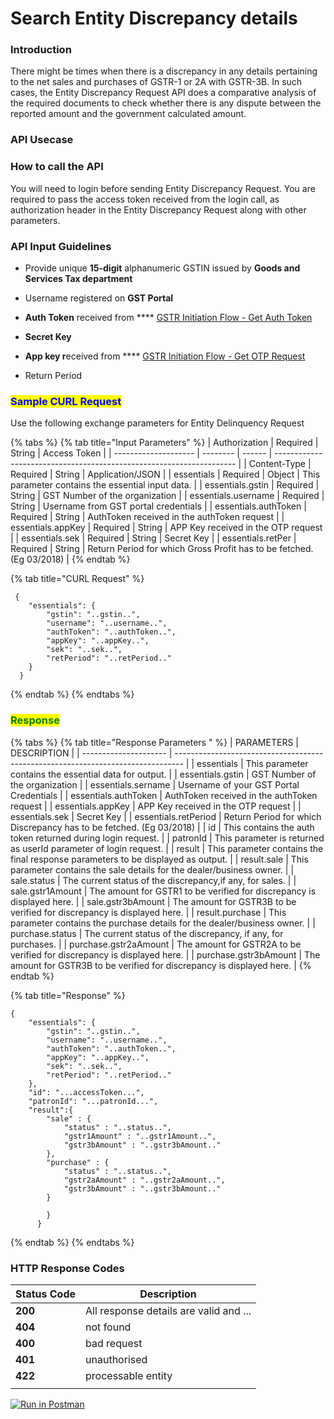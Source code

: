 # Search Entity Discrepancy details

### &#xD;Introduction

There might be times when there is a discrepancy in any details pertaining to the net sales and purchases of GSTR-1 or 2A with GSTR-3B. In such cases, the Entity Discrepancy Request API does a comparative analysis of the required documents to check whether there is any dispute between the reported amount and the government calculated amount.

### API Usecase



### How to call the API

You will need to login before sending Entity Discrepancy Request. You are required to pass the access token received from the login call, as authorization header in the Entity Discrepancy Request along with other parameters.



### API Input Guidelines

* Provide unique **15-digit** alphanumeric GSTIN issued by **Goods and Services Tax department**
* Username registered on **GST Portal**
* **Auth Token** received from **** [GSTR Initiation Flow - Get Auth Token](../gstr-initiation-flow-get-auth-token.md)
* **Secret Key**
* **App key r**eceived from **** [GSTR Initiation Flow - Get OTP Request](../gstr-initiation-flow-get-otp-request.md)
*   Return Period

    <mark style="color:blue;"></mark>

### <mark style="color:blue;">Sample CURL Request</mark>

Use the following exchange parameters for Entity Delinquency Request

{% tabs %}
{% tab title="Input Parameters" %}
| Authorization        | Required | String | Access Token                                                         |
| -------------------- | -------- | ------ | -------------------------------------------------------------------- |
| Content-Type         | Required | String | Application/JSON                                                     |
| essentials           | Required | Object | This parameter contains the essential input data.                    |
| essentials.gstin     | Required | String | GST Number of the organization                                       |
| essentials.username  | Required | String | Username from GST portal credentials                                 |
| essentials.authToken | Required | String | AuthToken received in the authToken request                          |
| essentials.appKey    | Required | String | APP Key received in the OTP request                                  |
| essentials.sek       | Required | String | Secret Key                                                           |
| essentials.retPer    | Required | String | Return Period for which Gross Profit has to be fetched. (Eg 03/2018) |
{% endtab %}

{% tab title="CURL Request" %}
```
 {
    "essentials": {
        "gstin": "..gstin..",
        "username": "..username..",
        "authToken": "..authToken..",
        "appKey": "..appKey..",
        "sek": "..sek..",
        "retPeriod": "..retPeriod.."
    }
  }

```
{% endtab %}
{% endtabs %}

### <mark style="color:green;">**Response**</mark>

{% tabs %}
{% tab title="Response Parameters " %}
| PARAMETERS            | DESCRIPTION                                                                      |
| --------------------- | -------------------------------------------------------------------------------- |
| essentials            | This parameter contains the essential data for output.                           |
| essentials.gstin      | GST Number of the organization                                                   |
| essentials.sername    | Username of your GST Portal Credentials                                          |
| essentials.authToken  | AuthToken received in the authToken request                                      |
| essentials.appKey     | APP Key received in the OTP request                                              |
| essentials.sek        | Secret Key                                                                       |
| essentials.retPeriod  | Return Period for which Discrepancy has to be fetched. (Eg 03/2018)              |
| id                    | This contains the auth token returned during login request.                      |
| patronId              | This parameter is returned as userId parameter of login request.                 |
| result                | This parameter contains the final response parameters to be displayed as output. |
| result.sale           | This parameter contains the sale details for the dealer/business owner.          |
| sale.status           | The current status of the discrepancy,if any, for sales.                         |
| sale.gstr1Amount      | The amount for GSTR1 to be verified for discrepancy is displayed here.           |
| sale.gstr3bAmount     | The amount for GSTR3B to be verified for discrepancy is displayed here.          |
| result.purchase       | This parameter contains the purchase details for the dealer/business owner.      |
| purchase.status       | The current status of the discrepancy, if any, for purchases.                    |
| purchase.gstr2aAmount | The amount for GSTR2A to be verified for discrepancy is displayed here.          |
| purchase.gstr3bAmount | The amount for GSTR3B to be verified for discrepancy is displayed here.          |
{% endtab %}

{% tab title="Response" %}
```
{
    "essentials": {
        "gstin": "..gstin..",
        "username": "..username..",
        "authToken": "..authToken..",
        "appKey": "..appKey..",
        "sek": "..sek..",
        "retPeriod": "..retPeriod.."
    },
    "id": "...accessToken...",
    "patronId": "...patronId...",
    "result":{
        "sale" : {
            "status" : "..status..",
            "gstr1Amount" : "..gstr1Amount..",
            "gstr3bAmount" : "..gstr3bAmount.."
        },
        "purchase" : {
            "status" : "..status..",
            "gstr2aAmount" : "..gstr2aAmount..",
            "gstr3bAmount" : "..gstr3bAmount.."
        }

        }
      }
```
{% endtab %}
{% endtabs %}

### **HTTP Response Codes**

| Status Code | Description                            |
| ----------- | -------------------------------------- |
| **200**     | All response details are valid and ... |
| **404**     | not found                              |
| **400**     | bad request                            |
| **401**     | unauthorised                           |
| **422**     | processable entity                     |
|             |                                        |



&#x20;[![Run in Postman](https://run.pstmn.io/button.svg)](https://www.getpostman.com/collections/6bc30af9561565009905)
